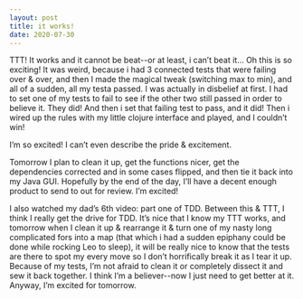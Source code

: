 ```yaml
---
layout: post
title: it works!
date: 2020-07-30
---
```


TTT!  It works and it cannot be beat--or at least, i can’t beat it…  Oh this is so exciting!  It was weird, because i had 3 connected tests that were failing over & over, and then I made the magical tweak (switching max to min), and all of a sudden, all my testa passed.  I was actually in disbelief at first. I had to set one of my tests to fail to see if the other two still passed in order to believe it.  They did!  And then i set that failing test to pass, and it did!  Then i wired up the rules with my little clojure interface and played, and I couldn’t win!

I’m so excited!  I can’t even describe the pride & excitement.

Tomorrow I plan to clean it up, get the functions nicer, get the dependencies corrected and in some cases flipped, and then tie it back into my Java GUI.  Hopefully by the end of the day, I’ll have a decent enough product to send to out for review.  I’m excited!

I also watched my dad’s 6th video: part one of TDD.  Between this & TTT, I think I really get the drive for TDD.  It’s nice that I know my TTT works, and tomorrow when I clean it up & rearrange it & turn one of my nasty long complicated fors into a map (that which i had a sudden epiphany could be done while rocking Leo to sleep), it will be really nice to know that the tests are there to spot my every move so I don’t horrifically break it as I tear it up.  Because of my tests, I’m not afraid to clean it or completely dissect it and sew it back together.  I think I’m a believer--now I just need to get better at it.  Anyway, I’m excited for tomorrow.
